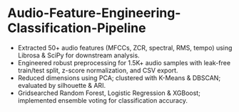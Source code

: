 # Audio-Feature-Engineering-Classification-Pipeline

- Extracted 50+ audio features (MFCCs, ZCR, spectral, RMS, tempo) using Librosa & SciPy for downstream analysis.
- Engineered robust preprocessing for 1.5K+ audio samples with leak-free train/test split, z-score normalization, and CSV export.
- Reduced dimensions using PCA; clustered with K-Means & DBSCAN; evaluated by silhouette & ARI.
- Grid searched Random Forest, Logistic Regression & XGBoost; implemented ensemble voting for classification accuracy.
